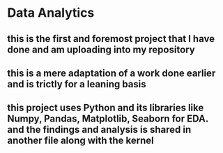 # Data Analytics
## this is the first and foremost project that I have done and am uploading into my repository
## this is a mere adaptation of a work done earlier and is trictly for a leaning basis
## this project uses Python and its libraries like Numpy, Pandas, Matplotlib, Seaborn for EDA. and the findings and analysis is shared in another file along with the kernel
